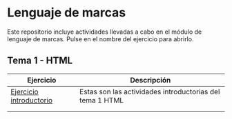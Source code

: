 # Lenguaje de marcas
Este repositorio incluye actividades llevadas a cabo en el módulo de lenguaje de marcas. Pulse en el nombre del ejercicio para abrirlo.

## Tema 1 - HTML 

| Ejercicio  | Descripción              |
|------------|--------------------------|
| [Ejercicio introductorio](Ejercicio%201.html) |Estas son las actividades introductorias del tema 1 HTML   |
|  |    |
|       |                    |
